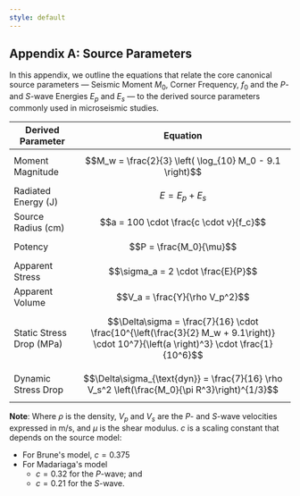 ```yaml
---
style: default
---
```


## Appendix A: Source Parameters

In this appendix, we outline the equations that relate the core canonical source parameters — Seismic Moment $M_0$, Corner Frequency, $f_0$ and the *P*- and *S*-wave Energies $E_p$ and $E_s$ — to the derived source parameters commonly used in microseismic studies.

| Derived Parameter     | Equation                                                                                                  |
|-----------------------|-----------------------------------------------------------------------------------------------------------|
| Moment Magnitude      | $$M_w = \frac{2}{3} \left( \log_{10} M_0 - 9.1 \right)$$                                                   |
| Radiated Energy (J)      | $$E = E_p + E_s$$                                                                                          |
| Source Radius  (cm)       | $$a = 100 \cdot \frac{c \cdot v}{f_c}$$                                                            |
| Potency               | $$P = \frac{M_0}{\mu}$$                                                                                    |
| Apparent Stress       | $$\sigma_a = 2 \cdot \frac{E}{P}$$                                                                              |
| Apparent Volume       | $$V_a = \frac{Y}{\rho V_p^2}$$                                                                             
| Static Stress Drop (MPa)    | $$\Delta\sigma = \frac{7}{16} \cdot \frac{10^{\left(\frac{3}{2} M_w + 9.1\right)} \cdot 10^7}{\left(a \right)^3} \cdot \frac{1}{10^6}$$
| Dynamic Stress Drop   | $$\Delta\sigma_{\text{dyn}} = \frac{7}{16} \rho V_s^2 \left(\frac{M_0}{\pi R^3}\right)^{1/3}$$  |            |

**Note**: Where $\rho$ is the density, $V_p$ and $V_s$ are the *P*- and *S*-wave velocities expressed in m/s, and $\mu$ is the shear modulus. $c$ is a scaling constant that depends on the source model:

-   For Brune's model, $c=0.375$
-   For Madariaga's model
	- $c=0.32$ for the *P*-wave; and
    - $c=0.21$ for the *S*-wave.
<!--stackedit_data:
eyJoaXN0b3J5IjpbNDY3NDcyODE5LC0xNDI1NTIzNjQxLC0xOD
k2OTA1NTMxLDE2MzYzMzAxMDUsLTg3OTgyNDU0NCwxNTUxNjI0
MjAwLC00NTY2MDE5NjYsLTE5OTc4MTMwNzksMTc0NDY1Njc5XX
0=
-->